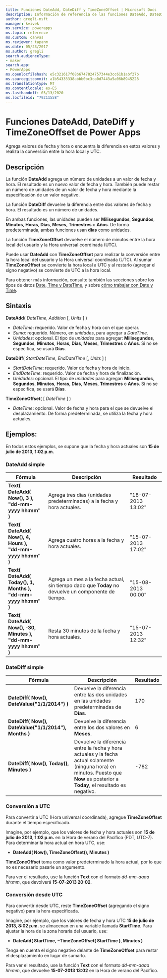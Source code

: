 ```yaml
---
title: Funciones DateAdd, DateDiff y TimeZoneOffset | Microsoft Docs
description: Información de referencia de las funciones DateAdd, DateDiff y TimeZoneOffset de Power Apps con sintaxis y ejemplos
author: gregli-msft
manager: kvivek
ms.service: powerapps
ms.topic: reference
ms.custom: canvas
ms.reviewer: tapanm
ms.date: 05/23/2017
ms.author: gregli
search.audienceType:
- maker
search.app:
- PowerApps
ms.openlocfilehash: e5c321617f08b6747824757344e3cc61b1abf27b
ms.sourcegitcommit: a1b54333338abbb0bc3ca0d7443a5a06b8945228
ms.translationtype: MT
ms.contentlocale: es-ES
ms.lasthandoff: 03/13/2020
ms.locfileid: "79211558"
---
```

# <a name="dateadd-datediff-and-timezoneoffset-functions-in-power-apps"></a>Funciones DateAdd, DateDiff y TimeZoneOffset de Power Apps
Agrega valores de fecha y hora o encuentra la diferencia en estos valores y realiza la conversión entre la hora local y UTC.

## <a name="description"></a>Descripción
La función **DateAdd** agrega un número de unidades a un valor de fecha y hora. El resultado es un nuevo valor de fecha y hora. También puede restar un número de unidades de un valor de fecha y hora mediante la especificación de un valor negativo.

La función **DateDiff** devuelve la diferencia entre dos valores de fecha y hora. El resultado es un número de unidades.

En ambas funciones, las unidades pueden ser **Milisegundos**, **Segundos**, **Minutos**, **Horas**, **Días**, **Meses**, **Trimestres** o **Años**.  De forma predeterminada, ambas funciones usan **días** como unidades.

La función **TimeZoneOffset** devuelve el número de minutos entre la hora local del usuario y la Hora universal coordinada (UTC).   

Puede usar **DateAdd** con **TimeZoneOffset** para realizar la conversión entre la hora local del usuario y la Hora universal coordinada (UTC).  Al sumar **TimeZoneOffset** se convierte la hora local a UTC y al restarlo (agregar el signo negativo) se convierte de UTC a la hora local.

Para obtener más información, consulte también las secciones sobre los tipos de datos [Date, Time y DateTime](../functions/data-types.md#date-time-and-datetime), y sobre [cómo trabajar con Date y Time](../show-text-dates-times.md).

## <a name="syntax"></a>Sintaxis
**DateAdd**( *DateTime*, *Addition* [, *Units* ] )

* *DateTime*: requerido. Valor de fecha y hora con el que operar.
* *Suma*: requerido. Número, en *unidades*, para agregar a *DateTime*.
* *Unidades*: opcional. El tipo de *unidades* para agregar: **Milisegundos**, **Segundos**, **Minutos**, **Horas**, **Días**, **Meses**, **Trimestres** o **Años**.  Si no se especifica, se usará **Días**.

**DateDiff**( *StartDateTime*, *EndDateTime* [, *Units* ] )

* *StartDateTime*: requerido. Valor de fecha y hora de inicio.
* *EndDateTime*: requerido. Valor de fecha y hora de finalización.
* *Unidades*: opcional. El tipo de *unidades* para agregar: **Milisegundos**, **Segundos**, **Minutos**, **Horas**, **Días**, **Meses**, **Trimestres** o **Años**.  Si no se especifica, se usará **Días**.

**TimeZoneOffset**( [ *DateTime* ] )

* *DateTime*: opcional.  Valor de fecha y hora para el que se devuelve el desplazamiento.  De forma predeterminada, se utiliza la fecha y hora actuales.

## <a name="examples"></a>Ejemplos:
En todos estos ejemplos, se supone que la fecha y hora actuales son **15 de julio de 2013, 1:02 p.m**.

### <a name="simple-dateadd"></a>DateAdd simple

| Fórmula | Descripción | Resultado |
| --- | --- | --- |
| **Text( DateAdd( Now(), 3 ),<br>"dd-mm-yyyy hh:mm" )** |Agrega tres días (unidades predeterminadas) a la fecha y hora actuales. |"18-07-2013 13:02" |
| **Text( DateAdd( Now(), 4, Hours ),<br>"dd-mm-yyyy hh:mm" )** |Agrega cuatro horas a la fecha y hora actuales. |"15-07-2013 17:02" |
| **Text( DateAdd( Today(), 1, Months ),<br>"dd-mm-yyyy hh:mm" )** |Agrega un mes a la fecha actual, sin tiempo dado que **Today** no devuelve un componente de tiempo. |"15-08-2013 00:00" |
| **Text( DateAdd( Now(), &#8209;30, Minutes ),<br>"dd-mm-yyyy hh:mm" )** |Resta 30 minutos de la fecha y hora actuales. |"15-07-2013 12:32" |

### <a name="simple-datediff"></a>DateDiff simple

| Fórmula | Descripción | Resultado |
| --- | --- | --- |
| **DateDiff( Now(), DateValue("1/1/2014") )** |Devuelve la diferencia entre las dos unidades en las unidades predeterminadas de **Días**. |170 |
| **DateDiff( Now(), DateValue("1/1/2014"), Months )** |Devuelve la diferencia entre los dos valores en **Meses**. |6 |
| **DateDiff( Now(), Today(), Minutes )** |Devuelve la diferencia entre la fecha y hora actuales y la fecha actual solamente (ninguna hora) en minutos.  Puesto que **Now** es posterior a **Today**, el resultado es negativo. |-782 |

### <a name="converting-to-utc"></a>Conversión a UTC
Para convertir a UTC (Hora universal coordinada), agregue **TimeZoneOffset** durante el tiempo especificado.  

Imagine, por ejemplo, que los valores de fecha y hora actuales son **15 de julio de 2013, 1:02 p.m.** en la Hora de verano del Pacífico (PDT, UTC-7).  Para determinar la hora actual en hora UTC, use:

* **DateAdd( Now(), TimeZoneOffset(), Minutes )**

**TimeZoneOffset** toma como valor predeterminado la hora actual, por lo que no es necesario pasarle un argumento.

Para ver el resultado, use la función **Text** con el formato *dd-mm-aaaa hh:mm*, que devolverá **15-07-2013 20:02**.

### <a name="converting-from-utc"></a>Conversión desde UTC
Para convertir desde UTC, reste **TimeZoneOffset** (agregando el signo negativo) para la hora especificada.

Imagine, por ejemplo, que los valores de fecha y hora UTC **15 de julio de 2013, 8:02 p.m.** se almacenan en una variable llamada **StartTime**. Para ajustar la hora de la zona horaria del usuario, use:

* **DateAdd( StartTime, &minus;TimeZoneOffset( StartTime ), Minutes )**

Tenga en cuenta el signo negativo delante de **TimeZoneOffset** para restar el desplazamiento en lugar de sumarlo.

Para ver el resultado, use la función **Text** con el formato *dd-mm-aaaa hh:mm*, que devuelve **15-07-2013 13:02** en la Hora de verano del Pacífico.

